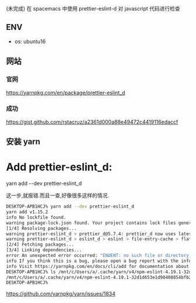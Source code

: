 (未完成)
在 spacemacs 中使用 prettier-eslint-d 对 javascript 代码进行检查

## ENV ##


- os: ubuntu16

## 网站 ##

### 官网 ###

https://yarnpkg.com/en/package/prettier-eslint_d

### 成功 ###

https://gist.github.com/rstacruz/a2361d000a88e49472c4419116edaccf


## 安装 yarn ##


# Add prettier-eslint_d:
yarn add --dev prettier-eslint_d

这一步,就报错.而且一查,好像很多这样的情况.

```bash
DESKTOP-APB1HCJ% yarn add --dev prettier-eslint_d
yarn add v1.15.2
info No lockfile found.
warning package-lock.json found. Your project contains lock files generated by tools other than Yarn. It is advised not to mix package managers in order to avoid resolution inconsistencies caused by unsynchronized lock files. To clear this warning, remove package-lock.json.
[1/4] Resolving packages...
warning prettier-eslint_d > prettier_d@5.7.4: prettier_d now uses latest Prettier without extra features, install from github: https://github.com/josephfrazier/prettier_d
warning prettier-eslint_d > eslint_d > eslint > file-entry-cache > flat-cache > circular-json@0.3.3: CircularJSON is in maintenance only, flatted is its successor.
[2/4] Fetching packages...
[3/4] Linking dependencies...
error An unexpected error occurred: "ENOENT: no such file or directory, lstat '/mnt/c/Users/a/.cache/yarn/v4/npm-eslint-4.19.1-32d1d653e1d90408854bfb296f076ec7e186a300/node_modules/eslint/lib/rules/no-sparse-arrays.js'".
info If you think this is a bug, please open a bug report with the information provided in "/mnt/c/Users/a/Desktop/tianluo/lvchuang/src/lvchuang/Server/yarn-error.log".
info Visit https://yarnpkg.com/en/docs/cli/add for documentation about this command.
DESKTOP-APB1HCJ% ls /mnt/c/Users/a/.cache/yarn/v4/npm-eslint-4.19.1-32d1d653e1d90408854bfb296f076ec7e186a300/node_modules/eslint/lib/rules/no-sparse-arrays.js
/mnt/c/Users/a/.cache/yarn/v4/npm-eslint-4.19.1-32d1d653e1d90408854bfb296f076ec7e186a300/node_modules/eslint/lib/rules/no-sparse-arrays.js
DESKTOP-APB1HCJ%
```


https://github.com/yarnpkg/yarn/issues/1834

